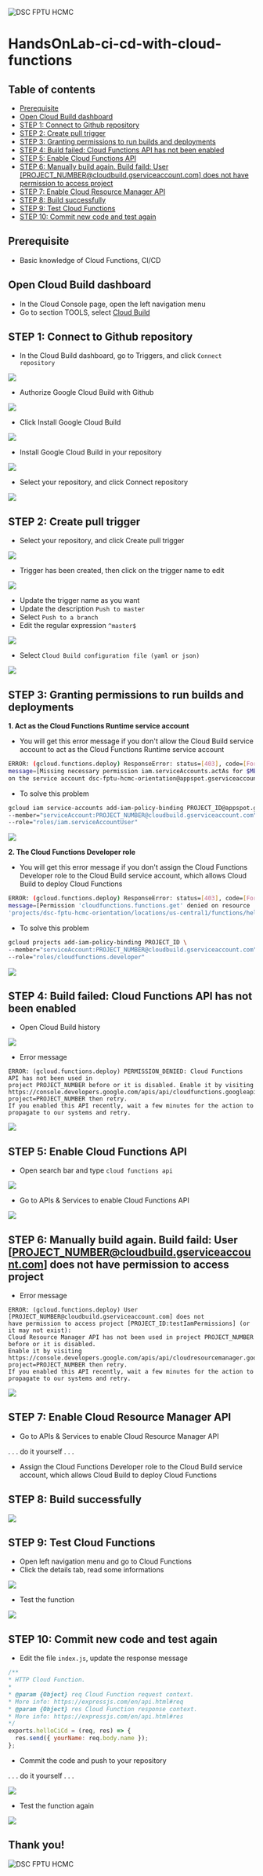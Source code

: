 ![DSC FPTU HCMC](/assets/images/dsc-fptu-hcmc/DSC_FPT_University_HCMC_Horizontal_Logo.png)

# HandsOnLab-ci-cd-with-cloud-functions

## Table of contents
- [Prerequisite](#prerequisite)
- [Open Cloud Build dashboard](#open-cloud-build-dashboard)
- [STEP 1: Connect to Github repository](#step-1-connect-to-github-repository)
- [STEP 2: Create pull trigger](#step-2-create-pull-trigger)
- [STEP 3: Granting permissions to run builds and deployments](#step-3-granting-permissions-to-run-builds-and-deployments)
- [STEP 4: Build failed: Cloud Functions API has not been enabled](#step-4-build-failed-cloud-functions-api-has-not-been-enabled)
- [STEP 5: Enable Cloud Functions API](#step-5-enable-cloud-functions-api)
- [STEP 6: Manually build again. Build faild: User \[PROJECT_NUMBER@cloudbuild.gserviceaccount.com\] does not have permission to access project](#step-6-manually-build-again-build-faild-user-project-number-cloudbuildgserviceaccountcom-does-not-have-permission-to-access-project)
- [STEP 7: Enable Cloud Resource Manager API](#step-7-enable-cloud-resource-manager-api)
- [STEP 8: Build successfully](#step-8-build-successfully)
- [STEP 9: Test Cloud Functions](#step-9-test-cloud-functions)
- [STEP 10: Commit new code and test again](#step-10-commit-new-code-and-test-again)

## Prerequisite
- Basic knowledge of Cloud Functions, CI/CD

## Open Cloud Build dashboard
- In the Cloud Console page, open the left navigation menu
- Go to section TOOLS, select [Cloud Build](https://console.cloud.google.com/cloud-build/dashboard)

## STEP 1: Connect to Github repository
- In the Cloud Build dashboard, go to Triggers, and click `Connect repository`

![](/assets/images/click-connect-to-github.png)

- Authorize Google Cloud Build with Github

![](/assets/images/authoriza-google-build-with-github.png)

- Click Install Google Cloud Build

![](/assets/images/click-install-google-cloud-build.png)
- Install Google Cloud Build in your repository

![](/assets/images/install-google-cloud-build-into-github-app.png)

- Select your repository, and click Connect repository

![](/assets/images/click-connect-repository.png)

## STEP 2: Create pull trigger
- Select your repository, and click Create pull trigger

![](/assets/images/click-create-trigger.png)

- Trigger has been created, then click on the trigger name to edit

![](/assets/images/click-edit-trigger.png)

- Update the trigger name as you want
- Update the description `Push to master`
- Select `Push to a branch`
- Edit the regular expression `^master$`

![](/assets/images/edit-trigger.png)

- Select `Cloud Build configuration file (yaml or json)`

![](/assets/images/edit-build-configuration.png)

## STEP 3: Granting permissions to run builds and deployments
**1. Act as the Cloud Functions Runtime service account**
- You will get this error message if you don't allow the Cloud Build service account to act as the Cloud Functions Runtime service account
```bash
ERROR: (gcloud.functions.deploy) ResponseError: status=[403], code=[Forbidden],
message=[Missing necessary permission iam.serviceAccounts.actAs for $MEMBER
on the service account dsc-fptu-hcmc-orientation@appspot.gserviceaccount.com.
```
- To solve this problem
```bash
gcloud iam service-accounts add-iam-policy-binding PROJECT_ID@appspot.gserviceaccount.com \
--member="serviceAccount:PROJECT_NUMBER@cloudbuild.gserviceaccount.com" \
--role="roles/iam.serviceAccountUser"
```

![](/assets/images/iam-add-role-iam-service-account-user.png)

**2. The Cloud Functions Developer role**
- You will get this error message if you don't assign the Cloud Functions Developer role to the Cloud Build service account, which allows Cloud Build to deploy Cloud Functions
```bash
ERROR: (gcloud.functions.deploy) ResponseError: status=[403], code=[Forbidden],
message=[Permission 'cloudfunctions.functions.get' denied on resource
'projects/dsc-fptu-hcmc-orientation/locations/us-central1/functions/helloCiCd' (or resource may not exist).]
```

- To solve this problem
```bash
gcloud projects add-iam-policy-binding PROJECT_ID \
--member="serviceAccount:PROJECT_NUMBER@cloudbuild.gserviceaccount.com" \
--role="roles/cloudfunctions.developer"
```

![](/assets/images/projects-add-role-cloudfunctions-developer.png)

## STEP 4: Build failed: Cloud Functions API has not been enabled
- Open Cloud Build history

![](/assets/images/open-cloud-build-history.png)

- Error message
```
ERROR: (gcloud.functions.deploy) PERMISSION_DENIED: Cloud Functions API has not been used in
project PROJECT_NUMBER before or it is disabled. Enable it by visiting https://console.developers.google.com/apis/api/cloudfunctions.googleapis.com/overview?project=PROJECT_NUMBER then retry.
If you enabled this API recently, wait a few minutes for the action to propagate to our systems and retry.
```


![](/assets/images/failed-cloud-functions-api.png)

## STEP 5: Enable Cloud Functions API
- Open search bar and type `cloud functions api`

![](/assets/images/search-cloud-functions-api.png)

- Go to APIs & Services to enable Cloud Functions API

![](/assets/images/click-enable-cloud-functions-api.png)

## STEP 6: Manually build again. Build faild: User \[PROJECT_NUMBER@cloudbuild.gserviceaccount.com\] does not have permission to access project
- Error message
```
ERROR: (gcloud.functions.deploy) User [PROJECT_NUMBER@cloudbuild.gserviceaccount.com] does not
have permission to access project [PROJECT_ID:testIamPermissions] (or it may not exist):
Cloud Resource Manager API has not been used in project PROJECT_NUMBER before or it is disabled.
Enable it by visiting https://console.developers.google.com/apis/api/cloudresourcemanager.googleapis.com/overview?project=PROJECT_NUMBER then retry.
If you enabled this API recently, wait a few minutes for the action to propagate to our systems and retry.
```


![](/assets/images/failed-do-not-have-access-to-project.png)

## STEP 7: Enable Cloud Resource Manager API
- Go to APIs & Services to enable Cloud Resource Manager API

. . . do it yourself . . .

- Assign the Cloud Functions Developer role to the Cloud Build service account, which allows Cloud Build to deploy Cloud Functions

## STEP 8: Build successfully

![](/assets/images/build-success.png)

## STEP 9: Test Cloud Functions
- Open left navigation menu and go to Cloud Functions
- Click the details tab, read some informations

![](/assets/images/go-to-cloud-functions.png)

- Test the function

![](/assets/images/test-cloud-functions.png)

## STEP 10: Commit new code and test again
- Edit the file `index.js`, update the response message
```js
/**
* HTTP Cloud Function.
*
* @param {Object} req Cloud Function request context.
* More info: https://expressjs.com/en/api.html#req
* @param {Object} res Cloud Function response context.
* More info: https://expressjs.com/en/api.html#res
*/
exports.helloCiCd = (req, res) => {
  res.send({ yourName: req.body.name });
};
```

- Commit the code and push to your repository

. . . do it yourself . . .

![](/assets/images/push-new-commit.png)

- Test the function again

![](/assets/images/test-cloud-functions-after-updated.png)

## Thank you!
![DSC FPTU HCMC](/assets/images/dsc-fptu-hcmc/HOME_PAGE_BANNERS.png)